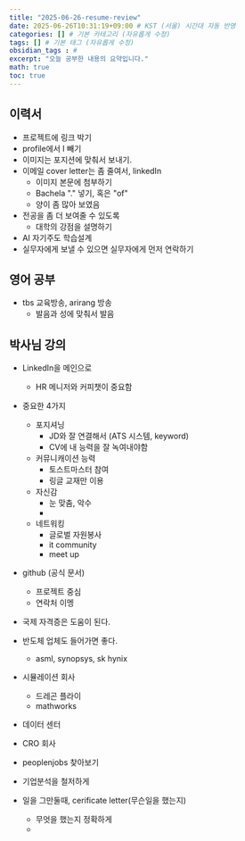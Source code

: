 ```yaml
---
title: "2025-06-26-resume-review"
date: 2025-06-26T10:31:19+09:00 # KST (서울) 시간대 자동 반영
categories: [] # 기본 카테고리 (자유롭게 수정)
tags: [] # 기본 태그 (자유롭게 수정)
obsidian_tags : #
excerpt: "오늘 공부한 내용의 요약입니다."
math: true
toc: true
---
```


## 이력서
- 프로젝트에 링크 박기
- profile에서 I 빼기
- 이미지는 포지션에 맞춰서 보내기.
- 이메일 cover letter는 좀 줄여서, linkedIn
	- 이미지 본문에 첨부하기
	- Bachela "." 넣기, 혹은 "of"
	- 양이 좀 많아 보였음
- 전공을 좀 더 보여줄 수 있도록
	- 대학의 강점을 설명하기
- AI 자기주도 학습설계
- 실무자에게 보낼 수 있으면 실무자에게 먼저 연락하기

## 영어 공부
- tbs 교육방송, arirang 방송
	- 발음과 성에 맞춰서 발음

## 박사님 강의
- LinkedIn을 메인으로
	- HR 메니저와 커피챗이 중요함
- 중요한 4가지
	- 포지셔닝
		- JD와 잘 연결해서 (ATS 시스템, keyword)
		- CV에 내 능력을 잘 녹여내야함
	- 커뮤니캐이션 능력
		- 토스트마스터 참여
		- 링글 교재만 이용
	- 자신감
		- 눈 맞춤, 악수
		- 
	- 네트워킹
		- 글로벌 자원봉사
		- it community
		- meet up
- github (공식 문서)
	- 프로젝트 중심
	- 연락처 이멩
- 국제 자격증은 도움이 된다.

- 반도체 업체도 들어가면 좋다.
	- asml, synopsys, sk hynix
- 시뮬레이션 회사
	- 드레곤 플라이
	- mathworks
- 데이터 센터
- CRO 회사
- peoplenjobs 찾아보기
- 기업분석을 철저하게
- 일을 그만둘때, cerificate letter(무슨일을 했는지)
	- 무엇을 했는지 정확하게
	- 
